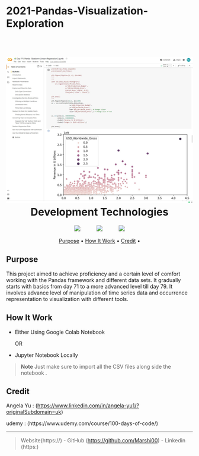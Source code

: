 # 2021-Pandas-Visualization-Exploration

<h1 align="center">
  <br>
  <img src="img/gg1.jpg"  width="1100">
  <br>
  Development Technologies 
  <br>
</h1>



<p align="center">
  <img width="75px" hspace="20" src="https://cdn-icons-png.flaticon.com/512/5968/5968350.png"  />
  <img width="75px" hspace="20" src="https://cdn-icons-png.flaticon.com/512/2369/2369466.png"  />
  <img width="75px" hspace="20" src="https://jupyter.org/assets/homepage/main-logo.svg"  />
  
  
</p>

<p align="center">
  <a href="#Purpose">Purpose</a> •
  <a href="#how-to-use">How It Work</a> •
  <a href="#Credit">Credit</a> •

</p>

## Purpose
This project aimed to achieve proficiency and a certain level of comfort working with the Pandas framework and different data sets. It gradually starts with basics from day 71 to a more advanced level till day 79. It involves advance level of manipulation of time series data and occurrence representation to visualization with different tools.
    



## How It Work

* Either Using Google Colab Notebook  
  <p>OR</p>
* Jupyter Notebook Locally 
  
    
> **Note**
> Just make sure to import all the CSV files along side the notebook .










## Credit
 Angela Yu : (https://www.linkedin.com/in/angela-yu1/?originalSubdomain=uk)
<p></p>
 udemy : (https://www.udemy.com/course/100-days-of-code/)
<p></p>






---

> Website(https://) -
> GitHub (https://github.com/Marshi00) - 
> Linkedin (https:)

